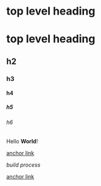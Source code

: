 # top level heading

<h1>top level heading</h1>

## h2

### h3

#### h4

##### h5

###### h6

Hello **World**!
    

[anchor link](https://example.com)

*build process*

<a href="https://example.com">anchor link</a>
